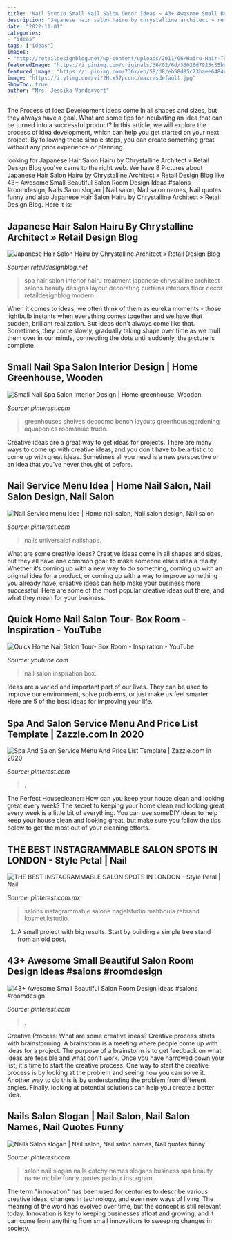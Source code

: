 ```yaml
---
title: "Nail Studio Small Nail Salon Decor Ideas ~ 43+ Awesome Small Beautiful Salon Room Design Ideas #salons #roomdesign"
description: "Japanese hair salon hairu by chrystalline architect » retail design blog"
date: "2022-11-01"
categories:
- "ideas"
tags: ["ideas"]
images:
- "http://retaildesignblog.net/wp-content/uploads/2011/06/Hairu-Hair-Treatment-by-Chrystalline-Architect-07.jpg"
featuredImage: "https://i.pinimg.com/originals/36/02/6d/36026d7925c35becab4f35fb361e92e7.jpg"
featured_image: "https://i.pinimg.com/736x/eb/58/d8/eb58d85c23baee6484c9523e7206f382.jpg"
image: "https://i.ytimg.com/vi/2Hcx57pccnc/maxresdefault.jpg"
ShowToc: true
author: "Mrs. Jessika Vandervort"
---
```



The Process of Idea Development
Ideas come in all shapes and sizes, but they always have a goal. What are some tips for incubating an idea that can be turned into a successful product? 
In this article, we will explore the process of idea development, which can help you get started on your next project. By following these simple steps, you can create something great without any prior experience or planning.

	

		
looking for Japanese Hair Salon Hairu by Chrystalline Architect » Retail Design Blog you've came to the right web. We have 8 Pictures about Japanese Hair Salon Hairu by Chrystalline Architect » Retail Design Blog like 43+ Awesome Small Beautiful Salon Room Design Ideas #salons #roomdesign, Nails Salon slogan | Nail salon, Nail salon names, Nail quotes funny and also Japanese Hair Salon Hairu by Chrystalline Architect » Retail Design Blog. Here it is:
		
    
## Japanese Hair Salon Hairu By Chrystalline Architect » Retail Design Blog

<img loading=lazy src="http://retaildesignblog.net/wp-content/uploads/2011/06/Hairu-Hair-Treatment-by-Chrystalline-Architect-07.jpg" onerror="this.onerror=null;this.src='https://tse3.mm.bing.net/th?id=OIP.dAYvWt2aypWWe8Zv3y_h_gHaLH&amp;pid=15.1';" alt="Japanese Hair Salon Hairu by Chrystalline Architect » Retail Design Blog">

_Source: retaildesignblog.net_

>spa hair salon interior hairu treatment japanese chrystalline architect salons beauty designs layout decorating curtains interiors floor decor retaildesignblog modern. 

	

When it comes to ideas, we often think of them as eureka moments - those lightbulb instants when everything comes together and we have that sudden, brilliant realization. But ideas don't always come like that. Sometimes, they come slowly, gradually taking shape over time as we mull them over in our minds, connecting the dots until suddenly, the picture is complete.

    
## Small Nail Spa Salon Interior Design | Home Greenhouse, Wooden

<img loading=lazy src="https://i.pinimg.com/originals/36/02/6d/36026d7925c35becab4f35fb361e92e7.jpg" onerror="this.onerror=null;this.src='https://tse2.mm.bing.net/th?id=OIP.3ME_UMkkg8iV8Co5TQkoDAHaLD&amp;pid=15.1';" alt="Small Nail Spa Salon Interior Design | Home greenhouse, Wooden">

_Source: pinterest.com_

>greenhouses shelves decoomo bench layouts greenhousegardening aquaponics roomaniac trudo. 

	

Creative ideas are a great way to get ideas for projects. There are many ways to come up with creative ideas, and you don't have to be artistic to come up with great ideas. Sometimes all you need is a new perspective or an idea that you've never thought of before.

    
## Nail Service Menu Idea | Home Nail Salon, Nail Salon Design, Nail Salon

<img loading=lazy src="https://i.pinimg.com/originals/80/7b/d5/807bd57aaf318435fc5c68a840f74280.jpg" onerror="this.onerror=null;this.src='https://tse4.mm.bing.net/th?id=OIP.lLQPXKUFO8S9Wlx_jfOJDAHaJ4&amp;pid=15.1';" alt="Nail Service menu idea | Home nail salon, Nail salon design, Nail salon">

_Source: pinterest.com_

>nails universalof nailshape. 

	

What are some creative ideas?
Creative ideas come in all shapes and sizes, but they all have one common goal: to make someone else’s idea a reality. Whether it’s coming up with a new way to do something, coming up with an original idea for a product, or coming up with a way to improve something you already have, creative ideas can help make your business more successful. Here are some of the most popular creative ideas out there, and what they mean for your business.

    
## Quick Home Nail Salon Tour- Box Room - Inspiration - YouTube

<img loading=lazy src="https://i.ytimg.com/vi/2Hcx57pccnc/maxresdefault.jpg" onerror="this.onerror=null;this.src='https://tse1.mm.bing.net/th?id=OIP.FzwPFzBSwsRBdOxNfvb9uAHaEK&amp;pid=15.1';" alt="Quick Home Nail Salon Tour- Box Room - Inspiration - YouTube">

_Source: youtube.com_

>nail salon inspiration box. 

	

Ideas are a varied and important part of our lives. They can be used to improve our environment, solve problems, or just make us feel smarter. Here are 5 of the best ideas for improving your life.

    
## Spa And Salon Service Menu And Price List Template | Zazzle.com In 2020

<img loading=lazy src="https://i.pinimg.com/736x/21/ee/c4/21eec4f45282d34b1abe88a8e13d20e8.jpg" onerror="this.onerror=null;this.src='https://tse1.mm.bing.net/th?id=OIP.NAngB5HwCnw1G3RKvbr6SQHaHa&amp;pid=15.1';" alt="Spa And Salon Service Menu And Price List Template | Zazzle.com in 2020">

_Source: pinterest.com_

>. 

	

The Perfect Housecleaner: How can you keep your house clean and looking great every week?
The secret to keeping your home clean and looking great every week is a little bit of everything. You can use someDIY ideas to help keep your house clean and looking great, but make sure you follow the tips below to get the most out of your cleaning efforts.

    
## THE BEST INSTAGRAMMABLE SALON SPOTS IN LONDON - Style Petal | Nail

<img loading=lazy src="https://i.pinimg.com/736x/d3/e3/db/d3e3db92a759690c68d8c0e0594febd7.jpg" onerror="this.onerror=null;this.src='https://tse4.mm.bing.net/th?id=OIP.8GBadH0oLtfPOZCC-jf1dAHaLH&amp;pid=15.1';" alt="THE BEST INSTAGRAMMABLE SALON SPOTS IN LONDON - Style Petal | Nail">

_Source: pinterest.com.mx_

>salons instagrammable salone nagelstudio mahboula rebrand kosmetikstudio. 

	

1. A small project with big results. Start by building a simple tree stand from an old post.

    
## 43+ Awesome Small Beautiful Salon Room Design Ideas #salons #roomdesign

<img loading=lazy src="https://i.pinimg.com/736x/eb/58/d8/eb58d85c23baee6484c9523e7206f382.jpg" onerror="this.onerror=null;this.src='https://tse2.mm.bing.net/th?id=OIP.T9yr17_sIr4TL_tau9K_kQHaKX&amp;pid=15.1';" alt="43+ Awesome Small Beautiful Salon Room Design Ideas #salons #roomdesign">

_Source: pinterest.com_

>. 

	

Creative Process: What are some creative ideas?
Creative process starts with brainstorming. A brainstorm is a meeting where people come up with ideas for a project. The purpose of a brainstorm is to get feedback on what ideas are feasible and what don't work. Once you have narrowed down your list, it's time to start the creative process.
One way to start the creative process is by looking at the problem and seeing how you can solve it. Another way to do this is by understanding the problem from different angles. Finally, looking at potential solutions can help you create a better idea.

    
## Nails Salon Slogan | Nail Salon, Nail Salon Names, Nail Quotes Funny

<img loading=lazy src="https://i.pinimg.com/736x/4e/be/99/4ebe997ed95d8c196a07b949e3d40045.jpg" onerror="this.onerror=null;this.src='https://tse4.mm.bing.net/th?id=OIP.CtXFVqwgZsDa_9eEvQOFKgHaJ3&amp;pid=15.1';" alt="Nails Salon slogan | Nail salon, Nail salon names, Nail quotes funny">

_Source: pinterest.com_

>salon nail slogan nails catchy names slogans business spa beauty name mobile funny quotes parlour instagram. 

	

The term "innovation" has been used for centuries to describe various creative ideas, changes in technology, and even new ways of living. The meaning of the word has evolved over time, but the concept is still relevant today. Innovation is key to keeping businesses afloat and growing, and it can come from anything from small innovations to sweeping changes in society.

